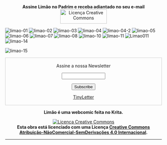 <div align="center"><b>Assine Limão no Padrim e receba adiantado no seu e-mail</b>
<br>
<a rel="license" href="http://padrim.com.br/limao"><img alt="Licença Creative Commons" style="border-width:0" src="https://s3-sa-east-1.amazonaws.com/padrimbucketteste/padrim/Logotipo_colorido_horizontal.png"  height="46" width="150"/></a></div>

![limao-01](https://user-images.githubusercontent.com/88214445/127747664-2624cdd1-5afd-48de-b135-af7addc53f4c.jpg)
![limao-02](https://user-images.githubusercontent.com/88214445/127747666-d7d0abce-ecee-432a-82a4-53244037a3a2.jpg)
![limao-03](https://user-images.githubusercontent.com/88214445/129053155-93836fae-37fe-4e37-b678-3f3a79ae89e9.jpg)
![limao-04](https://user-images.githubusercontent.com/88214445/128375565-ce869554-1648-4388-af64-ed664687fc00.jpg)
![limao-04-2](https://user-images.githubusercontent.com/88214445/135656604-8e8b9138-3927-486b-a3f8-b7d066683d29.jpg)
![limao-05](https://user-images.githubusercontent.com/88214445/129047744-ead59b73-435d-4dfb-95c2-efb91fb9c578.jpg)
![limao-06](https://user-images.githubusercontent.com/88214445/129813237-74f2399f-7320-4112-b6bb-be7bf86ce131.jpg)
![limao-07](https://user-images.githubusercontent.com/88214445/130510652-2a618376-465e-43df-b6ed-aa5c3afec59b.jpg)
![limao-08](https://user-images.githubusercontent.com/88214445/131521230-b2c29086-4fc4-49c0-a90e-9c5510bc6231.jpg)
![limao-10](https://user-images.githubusercontent.com/88214445/132369243-2ba90569-b415-42d6-95e5-2f066f0889b8.jpg)
![limao-11](https://user-images.githubusercontent.com/88214445/133815966-37d48b32-955a-462b-b42e-48cd40c8af22.jpg)
![Limao011](https://user-images.githubusercontent.com/88214445/134704806-c2022c45-98ef-4bb9-9a8b-b5ca7f88fd63.jpeg)
![limao-14](https://user-images.githubusercontent.com/88214445/135655408-96d26a35-dc5c-4018-85ef-914d6a157506.jpg)

<div id="pagnova"></div>

![limao-15](https://user-images.githubusercontent.com/88214445/137587876-0d09d54e-61be-46a6-b758-915d8ad177d0.jpg)
  

 <form style="border:1px solid #ccc;padding:3px;text-align:center;" action="https://tinyletter.com/limaohq" method="post" target="popupwindow" onsubmit="window.open('https://tinyletter.com/limaohq', 'popupwindow', 'scrollbars=yes,width=800,height=600');return true"><p><label for="tlemail">Assine a nossa Newsletter</label></p><p><input type="text" style="width:140px" name="email" id="tlemail" /></p><input type="hidden" value="1" name="embed"/><input type="submit" value="Subscribe" /><p><a href="https://tinyletter.com" target="_blank">TinyLetter</a></p></form>
        
<div style="text-align: center"><p Align="center"> <b>Limão é uma webcomic feita no Krita.</b></p>  
<a rel="license" href="http://creativecommons.org/licenses/by-nc-nd/4.0/"><img alt="Licença Creative Commons" style="border-width:0" src="https://i.creativecommons.org/l/by-nc-nd/4.0/88x31.png" /></a><br /><b>Esta obra está licenciado com uma Licença <a rel="license" href="http://creativecommons.org/licenses/by-nc-nd/4.0/">Creative Commons Atribuição-NãoComercial-SemDerivações 4.0 Internacional</a>.</b></div>


<hr size="12" width="100%" align="center" color="black">

